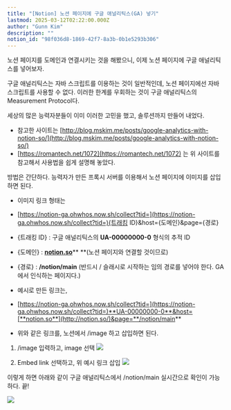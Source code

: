 ```yaml
---
title: "[Notion] 노션 페이지에 구글 애널리틱스(GA) 넣기"
lastmod: 2025-03-12T02:22:00.000Z
author: "Gunn Kim"
description: ""
notion_id: "98f036d8-1869-42f7-8a3b-0b1e5293b306"
---
```


노션 페이지를 도메인과 연결시키는 것을 해봤으니, 이제 노션 페이지에 구글 애널리틱스를 넣어보자.


구글 애널리틱스는 자바 스크립트를 이용하는 것이 일반적인데, 노션 페이지에선 자바 스크립트를 사용할 수 없다. 이러한 한계를 우회하는 것이 구글 애널리틱스의 Measurement Protocol다.

세상의 많은 능력자분들이 이미 이러한 고민을 했고, 솔루션까지 만들어 내었다.

- 참고한 사이트는 [http://blog.mskim.me/posts/google-analytics-with-notion-so/](http://blog.mskim.me/posts/google-analytics-with-notion-so/)
- [https://romantech.net/1072](https://romantech.net/1072) 는 위 사이트를 참고해서 사용법을 쉽게 설명해 놓았다.


방법은 간단하다. 능력자가 만든 프록시 서버를 이용해서 노션 페이지에 이미지를 삽입하면 된다.

- 이미지 링크 형태는 
- [https://notion-ga.ohwhos.now.sh/collect?tid=](https://notion-ga.ohwhos.now.sh/collect?tid=){트래킹 ID}&host={도메인}&page={경로}
- {트래킹 ID} :  구글 애널리틱스의 **UA-00000000-0** 형식의 추적 ID
- {도메인} : [**notion.so**](http://notion.so/)** **(노션 페이지와 연결할 것이므로)
- {경로} : **/notion/main** (반드시 / 슬래시로 시작하는 임의 경로를 넣어야 한다. GA에서 인식하는 페이지다.)


- 예시로 만든 링크는,
- [https://notion-ga.ohwhos.now.sh/collect?tid=](https://notion-ga.ohwhos.now.sh/collect?tid=)**UA-00000000-0**&host=[**notion.so**](http://notion.so/)&page=**/notion/main**


- 위와 같은 링크를, 노션에서 /image 하고 삽입하면 된다.
1. /image 입력하고, image 선택
![](https://prod-files-secure.s3.us-west-2.amazonaws.com/94f51666-273a-443d-bf89-42827b5b6876/375330ee-0316-46a9-86bb-3f324b52ada2/Untitled.png?X-Amz-Algorithm=AWS4-HMAC-SHA256&X-Amz-Content-Sha256=UNSIGNED-PAYLOAD&X-Amz-Credential=ASIAZI2LB466QDTJBNQP%2F20250314%2Fus-west-2%2Fs3%2Faws4_request&X-Amz-Date=20250314T044904Z&X-Amz-Expires=3600&X-Amz-Security-Token=IQoJb3JpZ2luX2VjEJz%2F%2F%2F%2F%2F%2F%2F%2F%2F%2FwEaCXVzLXdlc3QtMiJGMEQCIHxsv0HO4bVtepYAD9QxGy3VF8kj8%2Fh35aNxDJHf0yQaAiAcXv%2F6pYVd6bE2kgDMEM30daydSbbxQrGeSzeA4E7i1CqIBAjl%2F%2F%2F%2F%2F%2F%2F%2F%2F%2F8BEAAaDDYzNzQyMzE4MzgwNSIMlvTpXZGN%2FUdBkDjcKtwDrpEw%2BD5RD2K%2BochUY8msE7EuxMIyb2UaVETOBNYBbHOimt0nDgf662FvTpj0owYSJMr%2FpO8wRKc3EcifInb%2BwDpqFcEWh%2BV0AI7IJ6nAyCy5WyXsjCtm%2BP%2BbAFN5UcXegfdR8YCiOCtzSulB0Mi9aJZPBOFw4eaaaABu446uT9mxnYx9n9gAVm63B2nEKzgr7OqX3PAYUaWo1%2BfKzplZuN8G3seIfCaMdgjd8RcpcZQwlaFe3RfI%2BnRxIZCL7xSEEL8SbrK0h%2Fa5n8flkuNHN4N8gUOOHttxqM0wv9NfFFhqkUiTIcjJbJfle%2BkvIQ7Cz0FdcD2TRNs%2BFiyF5ETE0iJZG9522AzHp8OfgHqnAxknFCDt7mC01CCAMtJVqtTOATOdCL%2F8kZ7WOmwdbWtkcFW8L%2F8%2BuIlpOg4TDtUS4tgDHFge5OXz1LoPsZ8AHlFSurJE6eh9PjmXGDl1eVVzaXOqebJN07QuALJF6laTjVOz1gTDsOyyDoNbr8K6u7niFY9bN5tbZOwHBDJS7uo6DziWoLR9fD%2FIQ5I3c9imKf8CnnliJEJuBExbj6Yta6COvLkWTSJyniz%2F9%2FqheiW33iTkngXlVDlQbZiXBgGy1tBcO45PXiiRlyYCvCgwjs3OvgY6pgGMOnY%2Ftav3CwmumwyMDg3N8FKLr7kGFNuvHyuFXFfuoyLRZZS5tiFpg7xhlD610LKnXVduUDH4H%2BChGMK9r7jUhuQNwZGxzEFDh2EviBfI5WY29lBX%2FC4lzMhGONlTJ%2FWYHr210YxxBnXeYEyezS3oq3p%2F5eXRPwVPa%2BVQKBWNAdC42nBgFqt3agsZuf2Nt%2FVnLKGziPWNuKd%2Fgx51V%2Fszo%2FhELc00&X-Amz-Signature=53c30266eae1fdde9695c670c43c7e8be46bfb96a93cc9598b70b56584252feb&X-Amz-SignedHeaders=host&x-id=GetObject)

1. Embed link 선택하고, 위 예시 링크 삽입
![](https://prod-files-secure.s3.us-west-2.amazonaws.com/94f51666-273a-443d-bf89-42827b5b6876/5ec12e1a-ad69-4cc6-9ae0-47abbfdeb320/Untitled.png?X-Amz-Algorithm=AWS4-HMAC-SHA256&X-Amz-Content-Sha256=UNSIGNED-PAYLOAD&X-Amz-Credential=ASIAZI2LB466UYMK3YST%2F20250314%2Fus-west-2%2Fs3%2Faws4_request&X-Amz-Date=20250314T044905Z&X-Amz-Expires=3600&X-Amz-Security-Token=IQoJb3JpZ2luX2VjEJz%2F%2F%2F%2F%2F%2F%2F%2F%2F%2FwEaCXVzLXdlc3QtMiJIMEYCIQDOJ%2FcI8XSpAf1UTZZ9IvyRf7UZwCmtdmUQ%2B9jnguvNzAIhALZnKScLAzNUjzQ5JQY1ZxMJhw5o7E63K5vv8YsmAwmGKogECOX%2F%2F%2F%2F%2F%2F%2F%2F%2F%2FwEQABoMNjM3NDIzMTgzODA1IgzXYCPeF4v%2FKU4HwK8q3ANfJ61vlGq%2Bg5OMhwFfGd0LRDZCvr9M%2FKltGGWgfRrjq7a7FA2ndfSHyEU4Qt69xJNY0nT%2Fuqnj1Tpz9fRNJHyV1Hp8c4ijD%2FdzJWDPeplGBAEtKiQtL3gCwlXME8o6yh3HqhPKZgUDvCUfndprxgJQVbr4y86lgRsAEecKbLsI%2FZjrk4vl2zNKfIkQnFARAn9JJb%2FDS1xmt8ujmfAjkEBZhlLB6hcfXDsYatqyp4fd13rpWQxi7YU9jsCQDk9HgfkfvOyoCJCoMqkp48sCAnhpYbx9qFaVGDF0Qi0MxZNfIepX3vYdmY7Ap6PeKXbWV3mEWwt9BUozGzj6rw72G%2FVzuAtKAg4sK6pkAnTRYOocvJVO4K89k7aTNnvmtR23UU90BDSTLwgNox233P3QSCV7U5qlIdJDY4CLnjFmZHGlh1gBFbi9XkLkEfoce6tqqk0a85AbA3QKaJsCQccKaVYd0L8Owh4TltEvzNrC%2FpExPRsjwTS5j1WMMYgU0a9EIIEwHnImZ7nSb4J%2B2%2BPfdJWbZoFU1HhCIfawyO0MmnP99qCTL36fbtRh0GLu%2B9EGkOEMyAdCUxJSnKP00nJ8ZJzAwN1v%2BYWE%2FduJw5mPVnHkOV%2BIHZuX5SwwP%2BrrRjDWzM6%2BBjqkAaVbdaG4AG3uJ4U8COpBSuIbPcHAaa%2BRmlWPLJldFFZwxdlegT5yNK2RfePjTd1tPkN9NMMHWzWz%2FQ6B3uLCYrgAgUlcd5McqzBs6g7PWhMM8zsGnJ%2BqydgswJjLDG8jA4PcKCAdOe4qUs3gNyRLj%2BLCpEavdRqk2swfuCZa4IQc8%2FrlfIhOBrwHbEFiJjH0l1s%2FyYEFciQAP1Jln5GuBxWBMsZg&X-Amz-Signature=6d361437bd6fd5ff9727409750dc82b12aee03d9fc718921e14f29d5c83adcc8&X-Amz-SignedHeaders=host&x-id=GetObject)




이렇게 하면 아래와 같이 구글 애널리틱스에서 /notion/main 실시간으로 확인이 가능하다. 끝!

![](https://prod-files-secure.s3.us-west-2.amazonaws.com/94f51666-273a-443d-bf89-42827b5b6876/c38ef405-499b-4311-9bae-e079db68a063/Untitled.png?X-Amz-Algorithm=AWS4-HMAC-SHA256&X-Amz-Content-Sha256=UNSIGNED-PAYLOAD&X-Amz-Credential=ASIAZI2LB466TIMQE77Z%2F20250314%2Fus-west-2%2Fs3%2Faws4_request&X-Amz-Date=20250314T044902Z&X-Amz-Expires=3600&X-Amz-Security-Token=IQoJb3JpZ2luX2VjEJz%2F%2F%2F%2F%2F%2F%2F%2F%2F%2FwEaCXVzLXdlc3QtMiJGMEQCID2MV%2BVEeSVS5y713dz15nY4nZYfDcaKS4F%2FhCClk5IeAiAanwiq4i76hU2gcFIhOUiSsbgZBi4If1ZF8jea8LEd5iqIBAjl%2F%2F%2F%2F%2F%2F%2F%2F%2F%2F8BEAAaDDYzNzQyMzE4MzgwNSIMpHA%2Fhp%2B3vW3j4xYMKtwDatNfEh%2F%2BB680debfac6VwRwT3qX0NLxDGAlQec5ABZIrNwgrBdWCgm36COwbChdftcB4TpMXuX8OPoJxUcj%2FZIgY0qo52hw06LKsvGtmc4%2FRPkvY9EHYEcJzSCiIWkU6NDiUKLjhmY1wdzM8B1FcvI0QKY%2BitZ1jNYZFMQs1%2Fk9Ar%2BiweP0oaJVg1A0I624RRsgOl48uagwNwPYvx3Kc5bH41S9L0TvTb2cErtero8Xg5SOUe62pjuCvCcHQf6hQa0n1anCFSFU02NO4g5a8RZYMFUT39D1%2F22R2Oc4yNWoQdZIv387GGdxQmGeogKwwy%2Fe0RCneQFxYcNoPFNnNXmD7iRqASFxMB4AaPJZWnWRjhGoollOqYcYsDYsaobOMz4HVqgc7b1HBBtsBpmKm3fQyOkQZtb8d8et5d94gRV4eEV%2FzZCSEAh6JEFcrpToyH6uyS1NwpHIltgMlEXe3GoaMsfstiRDZwajsiax3uy2aoZ1sjLF3YXJ%2Fe%2F%2FM6xTGfW1l4hCNQSO8U8YYm%2F5qnIyvAIgq9iFcVBiQ1tbCYw6%2BgiOceJSvwmanz2fOBJcjs24L0p3k6rjvqbr4LPN8YHQnyuqMp1Hjw1eOrrfNKUskGyg0oqRMuA6%2BTM4wl83OvgY6pgG8qxXpSvVk%2BhFmBHBk8VvoWnOaWnT%2FxgKEomPU5R8Zhr5VvbEynGyICN7xyT7ZL4AnqF3nYgQ%2FHni64xrvpHj4SBxi3VzQhbSqmkZvm4f3gtDz2Qk3BDrdl0dGXqPCg6NbcL8Y1LJUkZ3uxJq3Wb3IUn27Sc1fViaNmbgHx4nKwD%2BRxWAFyWdJN4Xsabrf05eUJi2pHmHbVbH5i8Af2djdM8AdDL6c&X-Amz-Signature=cba734cf2288b260cd168b1c74db098cd917b4a75c975a84d85ada80005d0f37&X-Amz-SignedHeaders=host&x-id=GetObject)



